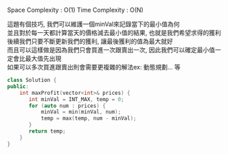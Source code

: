 
Space Complexity : O(1)
Time Complexity : O(N)

這題有個技巧, 我們可以維護一個minVal來記錄當下的最小值為何  
並且對於每一天都計算當天的價格減去最小值的結果, 也就是我們希望求得的獲利  
後續我們只要不斷更新我們的獲利, 讓最後獲利的值為最大就好  
而且可以這樣做是因為我們只會買進一次跟賣出一次, 因此我們可以確定最小值一定會比最大值先出現  
如果可以多次買進跟賣出則會需要更複雜的解法ex: 動態規劃... 等  


```c++
class Solution {
public:
    int maxProfit(vector<int>& prices) {
       int minVal = INT_MAX, temp = 0;
       for (auto num : prices) {
           minVal = min(minVal, num);
           temp = max(temp, num - minVal);
       }
       return temp;
    }
}
```
